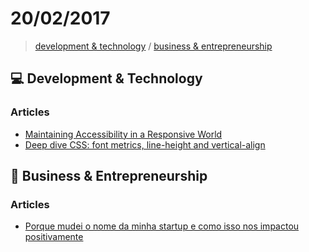 # 20/02/2017

> [development & technology](#development--technology) /  [business & entrepreneurship](#business--entrepreneurship)


## :computer: Development & Technology

### Articles
- [Maintaining Accessibility in a Responsive World](https://www.filamentgroup.com/lab/accessible-responsive.html)
- [Deep dive CSS: font metrics, line-height and vertical-align](http://iamvdo.me/en/blog/css-font-metrics-line-height-and-vertical-align)


## :briefcase: Business & Entrepreneurship

### Articles
- [Porque mudei o nome da minha startup e como isso nos impactou positivamente](https://www.linkedin.com/pulse/porque-mudei-o-nome-da-minha-startup-e-como-isso-nos-rafael-heringer)
